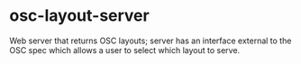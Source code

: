 # osc-layout-server
Web server that returns OSC layouts; server has an interface external to the OSC spec which allows a user to select which layout to serve.
